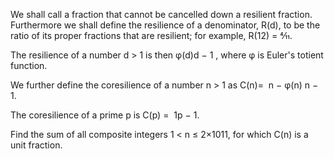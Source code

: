 
We shall call a fraction that cannot be cancelled down a resilient fraction. Furthermore we shall define the resilience of a denominator, R(d), to be the ratio of its proper fractions that are resilient; for example, R(12) = 4&#8260;11.


The resilience of a number d > 1 is then
&#966;(d)d &#8722; 1
, where &#966; is Euler's totient function.




We further define the coresilience of a number n > 1 as C(n)=&#160;
n &#8722; &#966;(n)
n &#8722; 1.


The coresilience of a prime p is C(p)
=&#160;
1p &#8722; 1.


Find the sum of all composite integers 1 < n &#8804; 2&#215;1011, for which C(n) is a unit fraction.

